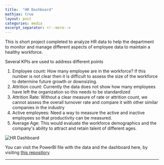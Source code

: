 ```yaml
---
title:  "HR Dashboard"
mathjax: true
layout: post
categories: media
excerpt_separator: <!--more-->
---
```

This is short project completed to analyze HR data to help the department to monitor and manage different aspects of employee data to maintain a healthy workforce.

<!--more-->

Several KPIs are used to address different points

1. Employee count: How many employee are in the workforce? If this number is not clear then it is difficult to assess the size of the workforce to determine future growth or downsizing.
2. Attrition count: Currently the data does not show how many employees have left the organization so this needs to be standardized
3. Attrition Rate: Without a clear measure of rate or attrition count, we cannot assess the overall turnover rate and compare it with other similar companies in the industry
4. Active employees: Need a way to measure the active and inactive employees so that productivity can be measured.
5. Average Age: This would evaluate the workforce demographics and the company's ability to attract and retain talent of different ages.

![HR Dashboard]({{site.baseurl}}../assets/Images/HR_dashboard..jpg)

You can visit the PowerBI file with the data and the dashboard here, by visiting [this repository](https://github.com/cwathen/PowerBi)


--------
